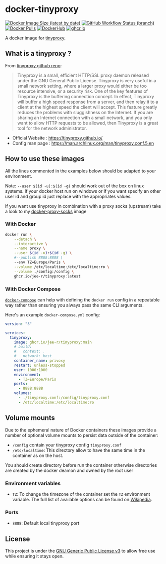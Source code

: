 # docker-tinyproxy

[![Docker Image Size (latest by date)](https://img.shields.io/docker/image-size/j33r/tinyproxy?style=flat-square)](https://hub.docker.com/r/j33r/tinyproxy)
[![GitHub Workflow Status (branch)](https://img.shields.io/github/workflow/status/jee-r/docker-tinyproxy/Deploy/main?style=flat-square)](https://github.com/jee-r/docker-tinyproxy/actions/workflows/deploy.yaml?query=branch%3Amain)
[![Docker Pulls](https://img.shields.io/docker/pulls/j33r/tinyproxy?style=flat-square)](https://hub.docker.com/r/j33r/tinyproxy)
[![DockerHub](https://img.shields.io/badge/Dockerhub-j33r/proxy%2D-socks-%232496ED?logo=docker&style=flat-square)](https://hub.docker.com/r/j33r/tinyproxy)
[![ghcr.io](https://img.shields.io/badge/ghcr%2Eio-jee%2D-r/proxy%2D-socks-%232496ED?logo=github&style=flat-square)](https://ghcr.io/jee-r/tinyproxy)

A docker image for [tinyproxy](https://github.com/tinyproxy/tinyproxy).

## What is a tinyproxy ?

From [tinyproxy github repo](https://github.com/tinyproxy/tinyproxy):

> Tinyproxy is a small, efficient HTTP/SSL proxy daemon released under the GNU General Public License. Tinyproxy is very useful in a small network setting, where a larger proxy would either be too resource intensive, or a security risk. One of the key features of Tinyproxy is the buffering connection concept. In effect, Tinyproxy will buffer a high speed response from a server, and then relay it to a client at the highest speed the client will accept. This feature greatly reduces the problems with sluggishness on the Internet. If you are sharing an Internet connection with a small network, and you only want to allow HTTP requests to be allowed, then Tinyproxy is a great tool for the network administrator.

- Official Website : https://tinyproxy.github.io/
- Config man page : https://man.archlinux.org/man/tinyproxy.conf.5.en

## How to use these images

All the lines commented in the examples below should be adapted to your environment. 

Note: `--user $(id -u):$(id -g)` should work out of the box on linux systems. If your docker host run on windows or if you want specify an other user id and group id just replace with the appropriates values.

If you want use tinyproxy in combination with a proxy socks (upstream) take a look to my [docker-proxy-socks](https://github.com/jee-r/docker-proxy-socks) image  


### With Docker

```bash
docker run \
    --detach \
    --interactive \
    --name proxy \
    --user $(id -u):$(id -g) \
    #--publish 8888:8888 \
    --env TZ=Europe/Paris \
    --volume /etc/localtime:/etc/localtime:ro \
    --volume ./config:/config \
    ghcr.io/jee-r/tinyproxy:latest
```

### With Docker Compose

[`docker-compose`](https://docs.docker.com/compose/) can help with defining the `docker run` config in a repeatable way rather than ensuring you always pass the same CLI arguments.

Here's an example `docker-compose.yml` config:

```yaml
version: "3"

services:
  tinyproxy:
    image: ghcr.io/jee-r/tinyproxy:main
    # build:
    #   context: .
    #   network: host
    container_name: privoxy
    restart: unless-stopped
    user: 1000:1000
    environment:
      - TZ=Europe/Paris
    ports:
      - 8888:8888
    volumes:
      - ./tinyproxy.conf:/config/tinyproxy.conf
      - /etc/localtime:/etc/localtime:ro
```	

## Volume mounts

Due to the ephemeral nature of Docker containers these images provide a number of optional volume mounts to persist data outside of the container:

- `/config` contain your  tinyproxy config  `tinyproxy.conf`
- `/etc/localtime`: This directory allow to have the same time in the container as on the host.

You should create directory before run the container otherwise directories are created by the docker deamon and owned by the root user

### Environment variables

- `TZ`: To change the timezone of the container set the `TZ` environment variable. The full list of available options can be found on [Wikipedia](https://en.wikipedia.org/wiki/List_of_tz_database_time_zones).

### Ports

- `8888`: Default local tinyproxy port 

## License

This project is under the [GNU Generic Public License v3](/LICENSE) to allow free use while ensuring it stays open.

